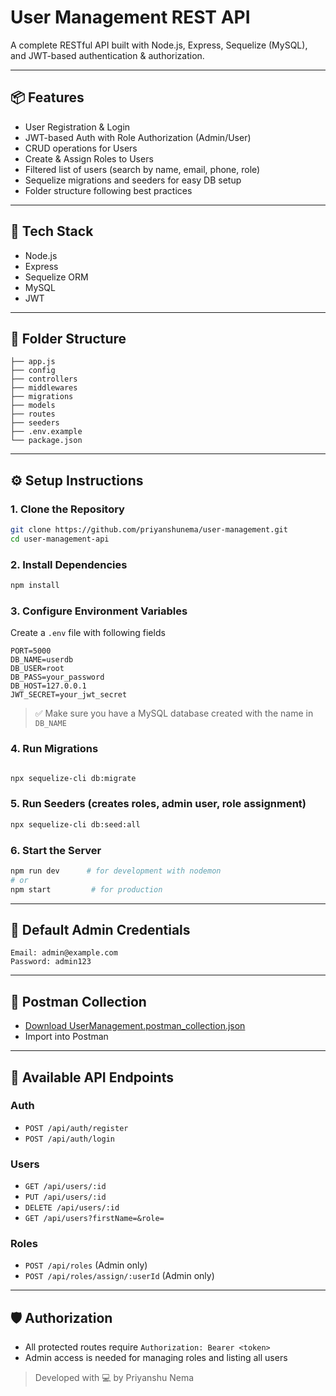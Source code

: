 # User Management REST API

A complete RESTful API built with Node.js, Express, Sequelize (MySQL), and JWT-based authentication & authorization.

---

## 📦 Features
- User Registration & Login
- JWT-based Auth with Role Authorization (Admin/User)
- CRUD operations for Users
- Create & Assign Roles to Users
- Filtered list of users (search by name, email, phone, role)
- Sequelize migrations and seeders for easy DB setup
- Folder structure following best practices

---

## 🚀 Tech Stack
- Node.js
- Express
- Sequelize ORM
- MySQL
- JWT

---

## 📁 Folder Structure
```
├── app.js
├── config
├── controllers
├── middlewares
├── migrations
├── models
├── routes
├── seeders
├── .env.example
└── package.json
```

---

## ⚙️ Setup Instructions

### 1. Clone the Repository
```bash
git clone https://github.com/priyanshunema/user-management.git
cd user-management-api
```

### 2. Install Dependencies
```bash
npm install
```

### 3. Configure Environment Variables
Create a `.env` file with following fields 
 
```
PORT=5000
DB_NAME=userdb
DB_USER=root
DB_PASS=your_password
DB_HOST=127.0.0.1
JWT_SECRET=your_jwt_secret
```

> ✅ Make sure you have a MySQL database created with the name in `DB_NAME`

### 4. Run Migrations
```bash

npx sequelize-cli db:migrate
```

### 5. Run Seeders (creates roles, admin user, role assignment)
```bash
npx sequelize-cli db:seed:all
```

### 6. Start the Server
```bash
npm run dev      # for development with nodemon
# or
npm start         # for production
```

---

## 🔑 Default Admin Credentials
```
Email: admin@example.com
Password: admin123
```

---

## 🧪 Postman Collection
- [Download UserManagement.postman_collection.json](./postman_collection.json)
- Import into Postman

---

## 📌 Available API Endpoints

### Auth
- `POST /api/auth/register`
- `POST /api/auth/login`

### Users
- `GET /api/users/:id`
- `PUT /api/users/:id`
- `DELETE /api/users/:id`
- `GET /api/users?firstName=&role=`

### Roles
- `POST /api/roles` (Admin only)
- `POST /api/roles/assign/:userId` (Admin only)

---

## 🛡️ Authorization
- All protected routes require `Authorization: Bearer <token>`
- Admin access is needed for managing roles and listing all users



> Developed with 💻 by Priyanshu Nema
